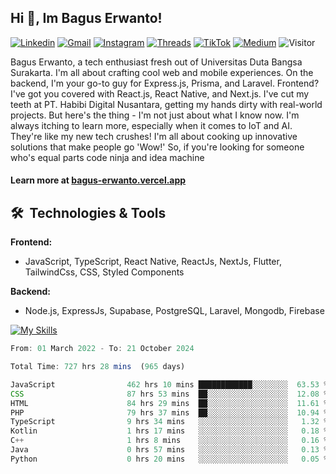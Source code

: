 ## Hi 👋, Im Bagus Erwanto!

[![Linkedin](https://img.shields.io/badge/-baguserwanto-blue?style=flat&logo=Linkedin&logoColor=white)](https://www.linkedin.com/in/baguserwanto/)
[![Gmail](https://img.shields.io/badge/-bagus251001@gmail.com-c14438?style=flat&logo=Gmail&logoColor=white)](mailto:bagus251001@gmail.com)
[![Instagram](https://img.shields.io/badge/-bagus_64byte-e4405f?style=flat&logo=Instagram&logoColor=white)](https://www.instagram.com/bagus_64byte/)
[![Threads](https://img.shields.io/badge/-bagus_64byte-000000?style=flat&logo=threads&logoColor=white)](https://www.threads.net/@bagus_64byte)
[![TikTok](https://img.shields.io/badge/-erwantax-black?style=flat&logo=TikTok&logoColor=white)](https://www.tiktok.com/@erwantax)
[![Medium](https://img.shields.io/badge/-@bagus251001-black?style=flat&logo=Medium&logoColor=white)](https://medium.com/@bagus251001)
![Visitor](https://komarev.com/ghpvc/?username=volumeee&label=Visitor&color=2bbc8a)

Bagus Erwanto, a tech enthusiast fresh out of Universitas Duta Bangsa Surakarta. I'm all about crafting cool web and mobile experiences. On the backend, I'm your go-to guy for Express.js, Prisma, and Laravel. Frontend? I've got you covered with React.js, React Native, and Next.js. I've cut my teeth at PT. Habibi Digital Nusantara, getting my hands dirty with real-world projects. But here's the thing - I'm not just about what I know now. I'm always itching to learn more, especially when it comes to IoT and AI. They're like my new tech crushes! I'm all about cooking up innovative solutions that make people go 'Wow!' So, if you're looking for someone who's equal parts code ninja and idea machine

#### Learn more at [bagus-erwanto.vercel.app](https://bagus-erwanto.vercel.app/about)


## 🛠 &nbsp;Technologies & Tools

**Frontend:**
- JavaScript, TypeScript, React Native, ReactJs, NextJs, Flutter, TailwindCss, CSS, Styled Components

**Backend:**
- Node.js, ExpressJs, Supabase, PostgreSQL, Laravel, Mongodb, Firebase

[![My Skills](https://skillicons.dev/icons?i=javascript,react,typescript,nextjs,java,kotlin,python,html,css,tailwind,nodejs,express,mysql,mongodb,prisma,figma,supabase,postgresql,laravel,firebase,vite,webpack,vercel,git,github,githubactions,androidstudio,arduino,postman,tensorflow&theme=light)](https://skillicons.dev)

<!-- language_times_start -->
```typescript
From: 01 March 2022 - To: 21 October 2024

Total Time: 727 hrs 28 mins  (965 days)

JavaScript                462 hrs 10 mins ████████████░░░░░░░░  63.53 %
CSS                       87 hrs 53 mins  ██░░░░░░░░░░░░░░░░░░  12.08 %
HTML                      84 hrs 29 mins  ██░░░░░░░░░░░░░░░░░░  11.61 %
PHP                       79 hrs 37 mins  ██░░░░░░░░░░░░░░░░░░  10.94 %
TypeScript                9 hrs 34 mins   ░░░░░░░░░░░░░░░░░░░░   1.32 %
Kotlin                    1 hrs 17 mins   ░░░░░░░░░░░░░░░░░░░░   0.18 %
C++                       1 hrs 8 mins    ░░░░░░░░░░░░░░░░░░░░   0.16 %
Java                      0 hrs 57 mins   ░░░░░░░░░░░░░░░░░░░░   0.13 %
Python                    0 hrs 20 mins   ░░░░░░░░░░░░░░░░░░░░   0.05 %
```
<!-- language_times_end -->
